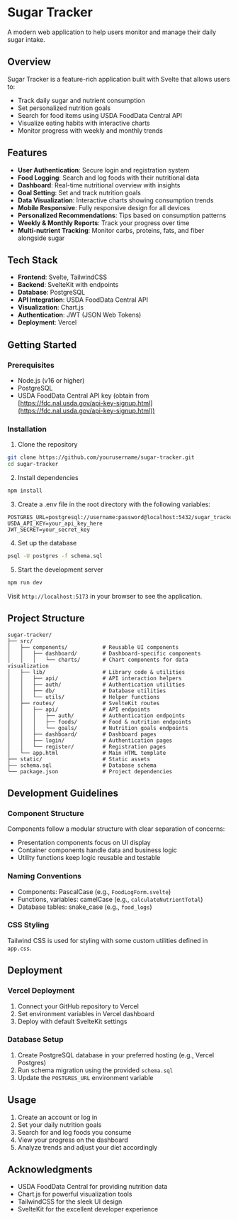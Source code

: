 # Sugar Tracker

A modern web application to help users monitor and manage their daily sugar intake.

## Overview

Sugar Tracker is a feature-rich application built with Svelte that allows users to:

- Track daily sugar and nutrient consumption
- Set personalized nutrition goals
- Search for food items using USDA FoodData Central API
- Visualize eating habits with interactive charts
- Monitor progress with weekly and monthly trends

## Features

- **User Authentication**: Secure login and registration system
- **Food Logging**: Search and log foods with their nutritional data
- **Dashboard**: Real-time nutritional overview with insights
- **Goal Setting**: Set and track nutrition goals
- **Data Visualization**: Interactive charts showing consumption trends
- **Mobile Responsive**: Fully responsive design for all devices
- **Personalized Recommendations**: Tips based on consumption patterns
- **Weekly & Monthly Reports**: Track your progress over time
- **Multi-nutrient Tracking**: Monitor carbs, proteins, fats, and fiber alongside sugar

## Tech Stack

- **Frontend**: Svelte, TailwindCSS
- **Backend**: SvelteKit with endpoints
- **Database**: PostgreSQL
- **API Integration**: USDA FoodData Central API
- **Visualization**: Chart.js
- **Authentication**: JWT (JSON Web Tokens)
- **Deployment**: Vercel

## Getting Started

### Prerequisites

- Node.js (v16 or higher)
- PostgreSQL
- USDA FoodData Central API key (obtain from [https://fdc.nal.usda.gov/api-key-signup.html](https://fdc.nal.usda.gov/api-key-signup.html))

### Installation

1. Clone the repository

```bash
git clone https://github.com/yourusername/sugar-tracker.git
cd sugar-tracker
```

2. Install dependencies

```bash
npm install
```

3. Create a .env file in the root directory with the following variables:

```
POSTGRES_URL=postgresql://username:password@localhost:5432/sugar_tracker
USDA_API_KEY=your_api_key_here
JWT_SECRET=your_secret_key
```

4. Set up the database

```bash
psql -U postgres -f schema.sql
```

5. Start the development server

```bash
npm run dev
```

Visit `http://localhost:5173` in your browser to see the application.

## Project Structure

```
sugar-tracker/
├── src/
│   ├── components/           # Reusable UI components
│   │   ├── dashboard/        # Dashboard-specific components
│   │   │   └── charts/       # Chart components for data visualization
│   ├── lib/                  # Library code & utilities
│   │   ├── api/              # API interaction helpers
│   │   ├── auth/             # Authentication utilities
│   │   ├── db/               # Database utilities
│   │   └── utils/            # Helper functions
│   ├── routes/               # SvelteKit routes
│   │   ├── api/              # API endpoints
│   │   │   ├── auth/         # Authentication endpoints
│   │   │   ├── foods/        # Food & nutrition endpoints
│   │   │   └── goals/        # Nutrition goals endpoints
│   │   ├── dashboard/        # Dashboard pages
│   │   ├── login/            # Authentication pages
│   │   └── register/         # Registration pages
│   └── app.html              # Main HTML template
├── static/                   # Static assets
├── schema.sql                # Database schema
└── package.json              # Project dependencies
```

## Development Guidelines

### Component Structure

Components follow a modular structure with clear separation of concerns:

- Presentation components focus on UI display
- Container components handle data and business logic
- Utility functions keep logic reusable and testable

### Naming Conventions

- Components: PascalCase (e.g., `FoodLogForm.svelte`)
- Functions, variables: camelCase (e.g., `calculateNutrientTotal`)
- Database tables: snake_case (e.g., `food_logs`)

### CSS Styling

Tailwind CSS is used for styling with some custom utilities defined in `app.css`.

## Deployment

### Vercel Deployment

1. Connect your GitHub repository to Vercel
2. Set environment variables in Vercel dashboard
3. Deploy with default SvelteKit settings

### Database Setup

1. Create PostgreSQL database in your preferred hosting (e.g., Vercel Postgres)
2. Run schema migration using the provided `schema.sql`
3. Update the `POSTGRES_URL` environment variable

## Usage

1. Create an account or log in
2. Set your daily nutrition goals
3. Search for and log foods you consume
4. View your progress on the dashboard
5. Analyze trends and adjust your diet accordingly

## Acknowledgments

- USDA FoodData Central for providing nutrition data
- Chart.js for powerful visualization tools
- TailwindCSS for the sleek UI design
- SvelteKit for the excellent developer experience
